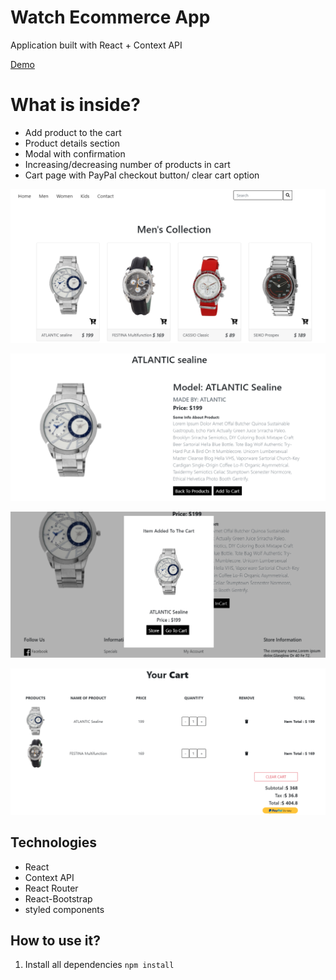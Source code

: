 # Watch Ecommerce App

Application built with React + Context API

[Demo](https://immense-fortress-83035.herokuapp.com/)

# What is inside?

* Add product to the cart
* Product details section
* Modal with confirmation
* Increasing/decreasing number of products in cart
* Cart page with PayPal checkout button/ clear cart option



![List](screenshots/watchlist.png?raw=true)

![Detail](screenshots/detail.png?raw=true)

![Module](screenshots/module.png?raw=true)

![Cart](screenshots/cart.png?raw=true)

## Technologies

* React
* Context API
* React Router
* React-Bootstrap
* styled components

## How to use it?

1. Install all dependencies `npm install`
